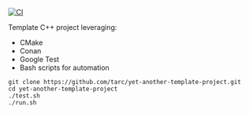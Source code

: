 [![CI](https://github.com/tarc/yet-another-template-project/workflows/CI/badge.svg)](https://github.com/tarc/yet-another-template-project/actions)

Template C++ project leveraging:

- CMake
- Conan
- Google Test
- Bash scripts for automation

```console
git clone https://github.com/tarc/yet-another-template-project.git
cd yet-another-template-project
./test.sh
./run.sh
```
